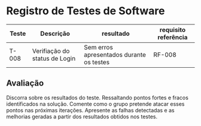 # Registro de Testes de Software

|Teste|Descrição|resultado|requisito referência|
|-----------|------------|----------------|-----------------------|
|T-008|Verifiação do status de Login|Sem erros apresentados durante os testes|RF-008|.

## Avaliação

Discorra sobre os resultados do teste. Ressaltando pontos fortes e fracos identificados na solução. Comente como o grupo pretende atacar esses pontos nas próximas iterações. Apresente as falhas detectadas e as melhorias geradas a partir dos resultados obtidos nos testes.
